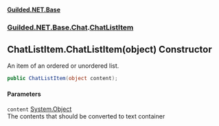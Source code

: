 #### [Guilded.NET.Base](Guilded_NET_Base.md 'Guilded.NET.Base')
### [Guilded.NET.Base.Chat](Guilded_NET_Base.md#Guilded_NET_Base_Chat 'Guilded.NET.Base.Chat').[ChatListItem](ChatListItem.md 'Guilded.NET.Base.Chat.ChatListItem')
## ChatListItem.ChatListItem(object) Constructor
An item of an ordered or unordered list.  
```csharp
public ChatListItem(object content);
```
#### Parameters
<a name='Guilded_NET_Base_Chat_ChatListItem_ChatListItem(object)_content'></a>
`content` [System.Object](https://docs.microsoft.com/en-us/dotnet/api/System.Object 'System.Object')  
The contents that should be converted to text container
  
